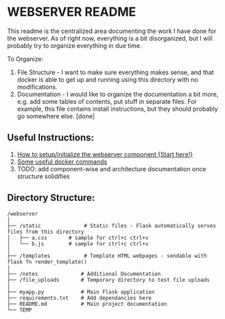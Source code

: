 # WEBSERVER README

This readme is the centralized area documenting the work I have done for the webserver. As of right now, everything is a bit disorganized, but I will probably try to organize everything in due time. 

To Organize:
1. File Structure - I want to make sure everything makes sense, and that docker is able to get up and running using this directory with no modifications.
2. Documentation - I would like to organize the documentation a bit more, e.g. add some tables of contents, put stuff in separate files. For example, this file contains install instructions, but they should probably go somewhere else. [done] 


## Useful Instructions:

1. [How to setup/initialize the webserver component {Start here!}](./notes/install_instructions.md)
2. [Some useful docker commands](./notes/docker_commands.md)
3. TODO: add component-wise and architecture documentation once structure solidifies


## Directory Structure:

```
/webserver
│
├── /static              # Static files - Flask automatically serves files from this directory
│   ├── a.css       # sample for ctrl+c ctrl+v
│   └── b.js        # sample for ctrl+c ctrl+v
│
├── /templates           # Template HTML webpages - sendable with flask fn render_template()
│
├── /notes              # Additional Documentation
├── /file_uploads       # Temporary directory to test file uploads
│
├── myapp.py            # Main Flask application
├── requirements.txt    # Add dependancies here
├── README.md           # Main project documentation
└── TEMP
```








